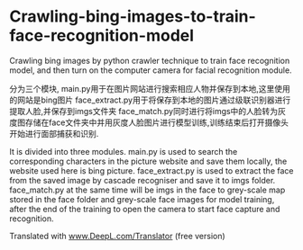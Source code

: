 # Crawling-bing-images-to-train-face-recognition-model
Crawling bing images by python crawler technique to train face recognition model, and then turn on the computer camera for facial recognition module.

分为三个模块,
main.py用于在图片网站进行搜索相应人物并保存到本地,这里使用的网站是bing图片
face_extract.py用于将保存到本地的图片通过级联识别器进行提取人脸,并保存到imgs文件夹
face_match.py同时进行将imgs中的人脸转为灰度图存储在face文件夹中并用灰度人脸图片进行模型训练,训练结束后打开摄像头开始进行面部捕获和识别.

It is divided into three modules.
main.py is used to search the corresponding characters in the picture website and save them locally, the website used here is bing picture.
face_extract.py is used to extract the face from the saved image by cascade recogniser and save it to imgs folder.
face_match.py at the same time will be imgs in the face to grey-scale map stored in the face folder and grey-scale face images for model training, after the end of the training to open the camera to start face capture and recognition.


Translated with www.DeepL.com/Translator (free version)
